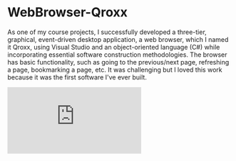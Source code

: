 # WebBrowser-Qroxx
As one of my course projects, I successfully developed a three-tier, graphical, event-driven desktop application, a web browser, which I named it Qroxx, using Visual Studio and an object-oriented language (C#) while incorporating essential software construction methodologies. The browser has basic functionality, such as going to the previous/next page, refreshing a page, bookmarking a page, etc. It was challenging but I loved this work because it was the first software I've ever built.

<iframe src="https://www.youtube.com/embed/AXT7y0U3zS0" frameborder="0" allow="accelerometer; autoplay; encrypted-media; gyroscope; picture-in-picture" allowfullscreen  style="margin-bottom: 3%"></iframe>

